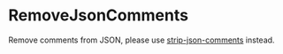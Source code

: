 # RemoveJsonComments

Remove comments from JSON, please use [strip-json-comments](https://github.com/sindresorhus/strip-json-comments) instead.
